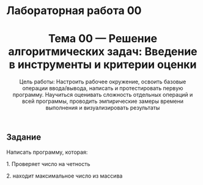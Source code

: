 # Лабораторная работа 00

<html lang="ru">
<body>
  <header>
    <h1>Тема 00 — Решение алгоритмических задач: Введение в инструменты и критерии оценки</h1>
    <div class="muted">Цель работы: Настроить рабочее окружение, освоить базовые операции ввода/вывода, написать и
 протестировать первую программу. Научиться оценивать сложность отдельных операций и всей
 программы, проводить эмпирические замеры времени выполнения и визуализировать результаты</div>
  </header>

  <section class="card">
    <h2>Задание</h2>
    <p>Написать программу, которая: </p>
    <p> 1. Проверяет число на четность </p>
    <p> 2. находит максимальное число из массива </p>

